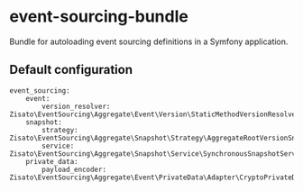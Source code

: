 # event-sourcing-bundle
Bundle for autoloading event sourcing definitions in a Symfony application.

## Default configuration
```
event_sourcing:
    event:
        version_resolver: Zisato\EventSourcing\Aggregate\Event\Version\StaticMethodVersionResolver
    snapshot:
        strategy: Zisato\EventSourcing\Aggregate\Snapshot\Strategy\AggregateRootVersionSnapshotStrategy
        service: Zisato\EventSourcing\Aggregate\Snapshot\Service\SynchronousSnapshotService
    private_data:
        payload_encoder: Zisato\EventSourcing\Aggregate\Event\PrivateData\Adapter\CryptoPrivateDataPayloadService
```
